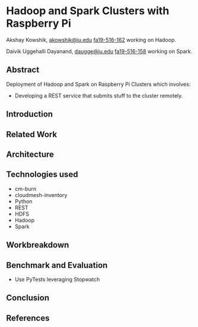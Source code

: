 # Hadoop and Spark Clusters with Raspberry Pi

Akshay Kowshik, akowshik@iu.edu [fa19-516-162](https://github.com/cloudmesh-community/fa19-516-150) working on Hadoop.

Daivik Uggehalli Dayanand, daugge@iu.edu [fa19-516-158](https://github.com/cloudmesh-community/fa19-516-162) working on Spark.

## Abstract
Deployment of Hadoop and Spark on Raspberry Pi Clusters which involves:
* Developing a REST service that submits stuff to the cluster remotely.

## Introduction

## Related Work

## Architecture

## Technologies used
* cm-burn
* cloudmesh-inventory
* Python
* REST
* HDFS
* Hadoop
* Spark

## Workbreakdown

## Benchmark and Evaluation 
* Use PyTests leveraging Stopwatch

## Conclusion

## References
